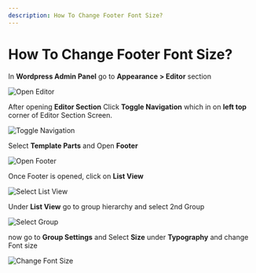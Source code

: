 ```yaml
---
description: How To Change Footer Font Size?
---
```


# How To Change Footer Font Size?

In **Wordpress Admin Panel** go to **Appearance > Editor** section

![Open Editor](/img/tutorial/cffs1OpenEditor.webp)

After opening **Editor Section** Click **Toggle Navigation** which in on **left top** corner of Editor Section Screen.

![Toggle Navigation](/img/tutorial/cffs2toggleNavigation.webp)

Select **Template Parts** and Open **Footer**

![Open Footer](/img/tutorial/cffs3openFooter.webp)

Once Footer is opened, click on **List View**

![Select List View](/img/tutorial/cffs4SelectListView.webp)

Under **List View** go to group hierarchy and select 2nd Group

![Select Group](/img/tutorial/cffs5selectGroup.webp)

now go to **Group Settings** and Select **Size** under **Typography** and change Font size

![Change Font Size](/img/tutorial/cffs6ChangeFontSize.webp)







